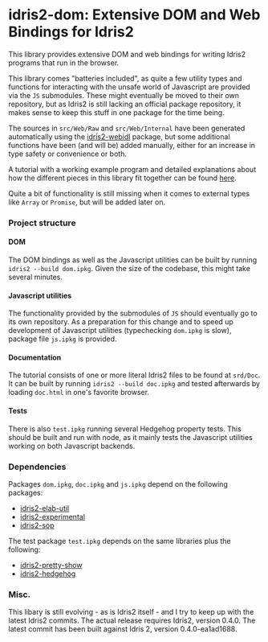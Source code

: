 # idris2-dom: Extensive DOM and Web Bindings for Idris2

This library provides extensive DOM and web bindings for
writing Idris2 programs that run in the browser.

This library comes "batteries included", as quite a few utility types
and functions for interacting with the unsafe world of Javascript
are provided via the `JS` submodules. These might eventually be moved
to their own repository, but as Idris2 is still lacking an official
package repository, it makes sense to keep this stuff in one package
for the time being.

The sources in `src/Web/Raw` and `src/Web/Internal`
have been generated automatically using
the [idris2-webidl](https://github.com/stefan-hoeck/idris2-webidl)
package, but some additional functions have been (and will be) added
manually, either for an increase in type safety or convenience or both.

A tutorial with a working example program and detailed
explanations about how the different pieces in this library fit
together can be found [here](src/Doc/Tutorial.md).

Quite a bit of functionality is still missing when it comes
to external types like `Array` or `Promise`, but will be added
later on.

### Project structure

#### DOM
The DOM bindings as well as the Javascript utilities can be built
by running `idris2 --build dom.ipkg`. Given the size of the codebase,
this might take several minutes.

#### Javascript utilities
The functionality provided by the submodules of `JS` should eventually
go to its own repository. As a preparation for this change and to
speed up development of Javascript utilities (typechecking `dom.ipkg`
is slow), package file `js.ipkg` is provided.

#### Documentation
The tutorial consists of one or more literal Idris2 files to be
found at `srd/Doc`. It can be built by running `idris2 --build doc.ipkg`
and tested afterwards by loading `doc.html` in one's favorite browser.

#### Tests
There is also `test.ipkg` running several Hedgehog property tests.
This should be built and run with node, as it mainly tests the
Javascript utilities working on both Javascript backends.

### Dependencies

Packages `dom.ipkg`, `doc.ipkg` and `js.ipkg` depend on the following packages:

  * [idris2-elab-util](https://github.com/stefan-hoeck/idris2-elab-util)
  * [idris2-experimental](https://github.com/stefan-hoeck/idris2-experimental)
  * [idris2-sop](https://github.com/stefan-hoeck/idris2-sop)

The test package `test.ipkg` depends on the same libraries plus
the following:

  * [idris2-pretty-show](https://github.com/stefan-hoeck/idris2-pretty-show)
  * [idris2-hedgehog](https://github.com/stefan-hoeck/idris2-hedgehog)

### Misc.

This libary is still evolving - as is Idris2 itself - and I try to keep up
with the latest Idris2 commits. The actual release requires Idris2, version 0.4.0.
The latest commit has been built against Idris 2, version 0.4.0-ea1ad1688.
